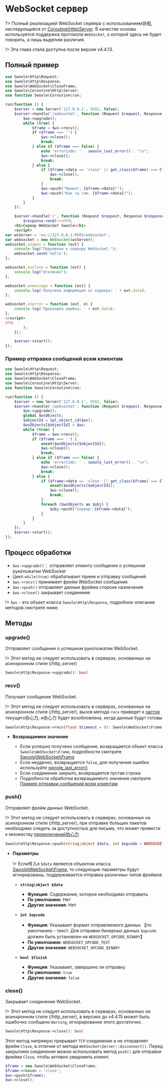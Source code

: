 # WebSocket сервер

?> Полный реализацией WebSocket сервера с использованием协程, наследующийся от [Coroutine\Http\Server](/coroutine/http_server). В качестве основы используется поддержка протокола `WebSocket`, о которой здесь не будет говорить, а лишь выделим различия.

!> Эта глава стала доступна после версии v4.4.13.


## Полный пример

```php
use Swoole\Http\Request;
use Swoole\Http\Response;
use Swoole\WebSocket\CloseFrame;
use Swoole\Coroutine\Http\Server;
use function Swoole\Coroutine\run;

run(function () {
    $server = new Server('127.0.0.1', 9502, false);
    $server->handle('/websocket', function (Request $request, Response $ws) {
        $ws->upgrade();
        while (true) {
            $frame = $ws->recv();
            if ($frame === '') {
                $ws->close();
                break;
            } else if ($frame === false) {
                echo 'errorCode: ' . swoole_last_error() . "\n";
                $ws->close();
                break;
            } else {
                if ($frame->data == 'close' || get_class($frame) === CloseFrame::class) {
                    $ws->close();
                    break;
                }
                $ws->push("Привет, {$frame->data}!");
                $ws->push("Как ты там, {$frame->data}?");
            }
        }
    });

    $server->handle('/', function (Request $request, Response $response) {
        $response->end(<<<HTML
    <h1>Сервер WebSocket Swoole</h1>
    <script>
var wsServer = 'ws://127.0.0.1:9502/websocket';
var websocket = new WebSocket(wsServer);
websocket.onopen = function (evt) {
    console.log("Подключен к серверу WebSocket.");
    websocket.send('hello');
};

websocket.onclose = function (evt) {
    console.log("Отключен");
};

websocket.onmessage = function (evt) {
    console.log('Получена информация от сервера: ' + evt.data);
};

websocket.onerror = function (evt, e) {
    console.log('Произошла ошибка: ' + evt.data);
};
</script>
HTML
        );
    });

    $server->start();
});
```


### Пример отправки сообщений всем клиентам

```php
use Swoole\Http\Request;
use Swoole\Http\Response;
use Swoole\WebSocket\CloseFrame;
use Swoole\Coroutine\Http\Server;
use function Swoole\Coroutine\run;

run(function () {
    $server = new Server('127.0.0.1', 9502, false);
    $server->handle('/websocket', function (Request $request, Response $ws) {
        $ws->upgrade();
        global $wsObjects;
        $objectId = spl_object_id($ws);
        $wsObjects[$objectId] = $ws;
        while (true) {
            $frame = $ws->recv();
            if ($frame === '') {
                unset($wsObjects[$objectId]);
                $ws->close();
                break;
            } else if ($frame === false) {
                echo 'errorCode: ' . swoole_last_error() . "\n";
                $ws->close();
                break;
            } else {
                if ($frame->data == 'close' || get_class($frame) === CloseFrame::class) {
                    unset($wsObjects[$objectId]);
                    $ws->close();
                    break;
                }
                foreach ($wsObjects as $obj) {
                    $obj->push("Сервер：{$frame->data}");
                }
            }
        }
    });
    $server->start();
});
```


## Процесс обработки

* `$ws->upgrade()`： отправляет клиенту сообщение о успешном рукопожатии WebSocket
* Цикл `while(true)` обрабатывает прием и отправку сообщений
* `$ws->recv()` принимает фрейм WebSocket сообщения
* `$ws->push()` отправляет данные фрейма стороне назначения
* `$ws->close()` закрывает соединение

!> `$ws` - это объект класса `Swoole\Http\Response`, подробное описание методов смотрите ниже.


## Методы


### upgrade()

Отправляет сообщение о успешном рукопожатии WebSocket.

!> Этот метод не следует использовать в серверах, основанных на асинхронном стиле (/http_server)

```php
Swoole\Http\Response->upgrade(): bool
```


### recv()

Получает сообщение WebSocket.

!> Этот метод не следует использовать в серверах, основанных на асинхронном стиле (/http_server), вызов метода `recv` приведет к [застое](/coroutine?id=协程调度) текущего协心力, и协心力 будет возобновлена, когда данные будут готовы

```php
Swoole\Http\Response->recv(float $timeout = 0): Swoole\WebSocket\Frame | false | string
```

* **Возвращаемое значение**

  * Если успешно получено сообщение, возвращается объект класса `Swoole\WebSocket\Frame`, подробности смотрите [Swoole\WebSocket\Frame](/websocket_server?id=swoolewebsocketframe)
  * Если неудачно, возвращается `false`, для получения ошибки используйте [swoole_last_error()](/functions?id=swoole_last_error)
  * Если соединение закрыто, возвращается пустая строка
  * Подробности обработки возвращаемого значения смотрите [Пример отправки сообщений всем клиентам](/coroutine/ws_server?id=群发示例)


### push()

Отправляет фрейм данных WebSocket.

!> Этот метод не следует использовать в серверах, основанных на асинхронном стиле (/http_server), при отправке больших пакетов необходимо следить за доступностью для письма, что может привести к множеству [переключений协心力](/coroutine?id=协程调度)

```php
Swoole\Http\Response->push(string|object $data, int $opcode = WEBSOCKET_OPCODE_TEXT, bool $finish = true): bool
```

* **Параметры** 

  !> Если传入я `$data` является объектом класса [Swoole\WebSocket\Frame](/websocket_server?id=swoolewebsocketframe), то следующие параметры будут игнорированы, поддерживается отправка различных типов фреймов

  * **`string|object $data`**

    * **Функция**: Содержание, которое необходимо отправить
    * **По умолчанию**: Нет
    * **Другие значения**: Нет

  * **`int $opcode`**

    * **Функция**: Указывает формат отправляемого данных 【по умолчанию - текст. Для отправки бинарных данных `$opcode` должен быть установлен на `WEBSOCKET_OPCODE_BINARY`】
    * **По умолчанию**: `WEBSOCKET_OPCODE_TEXT`
    * **Другие значения**: `WEBSOCKET_OPCODE_BINARY`

  * **`bool $finish`**

    * **Функция**: Указывает, завершено ли отправку
    * **По умолчанию**: `true`
    * **Другие значения**: `false`

### close()

Закрывает соединение WebSocket.

!> Этот метод не следует использовать в серверах, основанных на асинхронном стиле (/http_server), в версиях до v4.4.15 может быть ошибочно сообщено `Warning`, игнорирование этого достаточно.

```php
Swoole\Http\Response->close(): bool
```

Этот метод напрямую прерывает `TCP` соединение и не отправляет фрейм `Close`, в отличие от метода `WebSocket\Server::disconnect()`. Перед закрытием соединения можно использовать метод `push()` для отправки фрейма `Close`, чтобы активно уведомить клиент.

```php
$frame = new Swoole\WebSocket\CloseFrame;
$frame->reason = 'close';
$ws->push($frame);
$ws->close();
```
